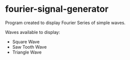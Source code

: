 # fourier-signal-generator
Program created to display Fourier Series of simple waves.

Waves available to display:
- Square Wave
- Saw Tooth Wave
- Triangle Wave
